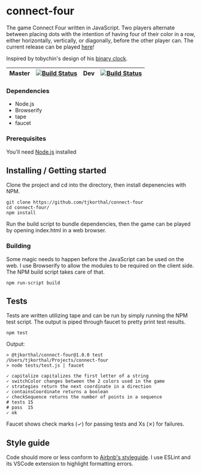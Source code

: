 # connect-four
The game Connect Four written in JavaScript. Two players alternate between placing dots with the intention of having four of their color in a row, either horizontally, vertically, or diagonally, before the other player can. The current release can be played [here](https://tjkorthal.github.io/connect-four/)!

Inspired by tobychin's design of his [binary clock](https://github.com/tobychin/binary-clock).

| Master | [![Build Status](https://travis-ci.org/tjkorthal/connect-four.svg?branch=master)](https://travis-ci.org/tjkorthal/connect-four) | Dev | [![Build Status](https://travis-ci.org/tjkorthal/connect-four.svg?branch=dev)](https://travis-ci.org/tjkorthal/connect-four) |
--|--|--|--

### Dependencies

* Node.js
* Browserify
* tape
* faucet

### Prerequisites

You'll need [Node.js](https://nodejs.org/en/download/) installed

## Installing / Getting started

Clone the project and cd into the directory, then install depenencies with NPM.

```shell
git clone https://github.com/tjkorthal/connect-four
cd connect-four/
npm install
```

Run the build script to bundle dependencies, then the game can be played by opening index.html in a web browser.

### Building

Some magic needs to happen before the JavaScript can be used on the web. I use Browserify to allow the modules to be required on the client side. The NPM build script takes care of that.

```shell
npm run-script build
```

## Tests

Tests are written utilizing tape and can be run by simply running the NPM test script. The output is piped through faucet to pretty print test results.

```shell
npm test
```

Output:

```
> @tjkorthal/connect-four@1.0.0 test /Users/tjkorthal/Projects/connect-four
> node tests/test.js | faucet

✓ capitalize capitalizes the first letter of a string
✓ switchColor changes between the 2 colors used in the game
✓ strategies return the next coordinate in a direction
✓ containsCoordinate returns a boolean
✓ checkSequence returns the number of points in a sequence
# tests 15
# pass  15
✓ ok
```

Faucet shows check marks (✓) for passing tests and Xs (⨯) for failures.

## Style guide

Code should more or less conform to [Airbnb's styleguide](https://github.com/airbnb/javascript). I use ESLint and its VSCode extension to highlight formatting errors.
